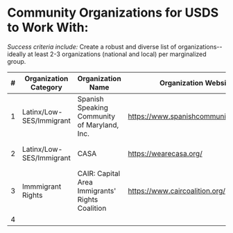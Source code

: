 # Community Organizations for USDS to Work With: 

*Success criteria include:*
Create a robust and diverse list of organizations-- ideally at least 2-3 organizations (national and local) per marginalized group.

| #  | Organization Category | Organization Name | Organization Website | Location | USDS Connection
|---|---|---|---|--|--|
| 1 | Latinx/Low-SES/Immigrant | Spanish Speaking Community of Maryland, Inc. | https://www.spanishcommunityofmd.org/  | DMV: Maryland | Anissa Pérez
| 2 | Latinx/Low-SES/Immigrant | CASA | https://wearecasa.org/ | DMV: Maryland and PA | 
| 3 | Immmigrant Rights | CAIR: Capital Area Immigrants' Rights Coalition | https://www.caircoalition.org/ | DMV: Washington, DC
| 4 | 
